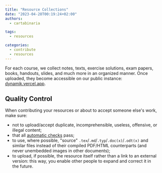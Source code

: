 ```yaml
---
title: "Resource Collections"
date: "2023-04-28T00:19:24+02:00"
authors:
  - cartabinaria

tags:
  - resources

categories:
  - contribute
  - resources
---
```


For each course, we collect notes, texts, exercise solutions, exam papers,
books, handouts, slides, and much more in an organized manner. Once uploaded,
they become accessible on our public instance:
[dynamik.vercel.app](https://dynamik.vercel.app/).

## Quality Control

When contributing your resources or about to accept someone else's work, make sure:

- not to upload/accept duplicate, incomprehensible, useless, offensive, or illegal content;
- that all [automatic checks](./controlli-automatici) pass;
- to use, where possible, "source" `.tex`/`.md`/`.typ`/`.doc(x)`/`.odt(x)` and similar files instead of their compiled PDF/HTML counterparts (and never unembedded images in other documents);
- to upload, if possible, the resource itself rather than a link to an external version: this way, you enable other people to expand and correct it in the future.
